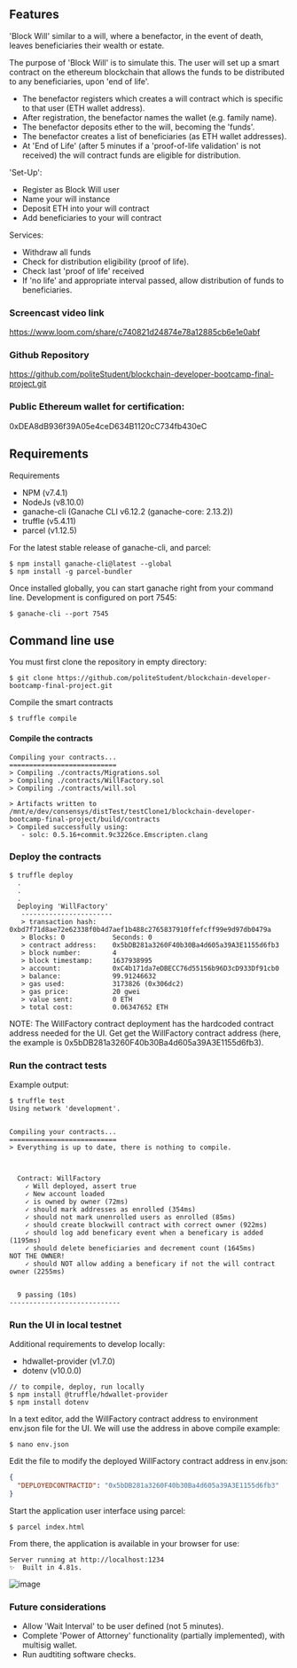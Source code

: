## Features

'Block Will' similar to a will, where a benefactor, in the event of death, leaves beneficiaries their wealth or estate.

The purpose of 'Block Will' is to simulate this. The user will set up a smart contract on the ethereum blockchain that allows the funds to be distributed to any beneficiaries, upon 'end of life'.

- The benefactor registers which creates a will contract which is specific to that user (ETH wallet address).
- After registration, the benefactor names the wallet (e.g. family name).
- The benefactor deposits ether to the will, becoming the 'funds'.
- The benefactor creates a list of beneficiaries (as ETH wallet addresses).
- At 'End of Life' (after 5 minutes if a 'proof-of-life validation' is not received) the will contract funds are eligible for distribution.

'Set-Up':

- Register as Block Will user
- Name your will instance
- Deposit ETH into your will contract
- Add beneficiaries to your will contract

Services:

- Withdraw all funds
- Check for distribution eligibility (proof of life).
- Check last 'proof of life' received
- If 'no life' and appropriate interval passed, allow distribution of funds to beneficiaries.

### Screencast video link

https://www.loom.com/share/c740821d24874e78a12885cb6e1e0abf

### Github Repository

https://github.com/politeStudent/blockchain-developer-bootcamp-final-project.git

### Public Ethereum wallet for certification:

0xDEA8dB936f39A05e4ceD634B1120cC734fb430eC

## Requirements

Requirements

- NPM (v7.4.1)
- NodeJs (v8.10.0)
- ganache-cli (Ganache CLI v6.12.2 (ganache-core: 2.13.2))
- truffle (v5.4.11)
- parcel (v1.12.5)

For the latest stable release of ganache-cli, and parcel:

```console
$ npm install ganache-cli@latest --global
$ npm install -g parcel-bundler

```

Once installed globally, you can start ganache right from your command line. Development is configured on port 7545:

```console
$ ganache-cli --port 7545

```

## Command line use

You must first clone the repository in empty directory:

```console
$ git clone https://github.com/politeStudent/blockchain-developer-bootcamp-final-project.git
```

Compile the smart contracts

```console
$ truffle compile
```

#### Compile the contracts

```console
Compiling your contracts...
===========================
> Compiling ./contracts/Migrations.sol
> Compiling ./contracts/WillFactory.sol
> Compiling ./contracts/will.sol

> Artifacts written to /mnt/e/dev/consensys/distTest/testClone1/blockchain-developer-bootcamp-final-project/build/contracts
> Compiled successfully using:
   - solc: 0.5.16+commit.9c3226ce.Emscripten.clang
```

### Deploy the contracts

```console
$ truffle deploy
  .
  .
  .
  Deploying 'WillFactory'
   -----------------------
   > transaction hash:    0xbd7f71d8ae72e62338f0b4d7aef1b488c2765837910ffefcff99e9d97db0479a
   > Blocks: 0            Seconds: 0
   > contract address:    0x5bDB281a3260F40b30Ba4d605a39A3E1155d6fb3
   > block number:        4
   > block timestamp:     1637938995
   > account:             0xC4b171da7eDBECC76d55156b96D3cD933Df91cb0
   > balance:             99.91246632
   > gas used:            3173826 (0x306dc2)
   > gas price:           20 gwei
   > value sent:          0 ETH
   > total cost:          0.06347652 ETH

```

NOTE: The WillFactory contract deployment has the hardcoded contract address needed for the UI. Get get the WillFactory contract address (here, the example is 0x5bDB281a3260F40b30Ba4d605a39A3E1155d6fb3).

### Run the contract tests

Example output:

```console
$ truffle test
Using network 'development'.


Compiling your contracts...
===========================
> Everything is up to date, there is nothing to compile.



  Contract: WillFactory
    ✓ Will deployed, assert true
    ✓ New account loaded
    ✓ is owned by owner (72ms)
    ✓ should mark addresses as enrolled (354ms)
    ✓ should not mark unenrolled users as enrolled (85ms)
    ✓ should create blockwill contract with correct owner (922ms)
    ✓ should log add beneficary event when a beneficary is added (1195ms)
    ✓ should delete beneficiaries and decrement count (1645ms)
NOT THE OWNER!
    ✓ should NOT allow adding a beneficary if not the will contract owner (2255ms)


  9 passing (10s)
----------------------------
```

### Run the UI in local testnet

Additional requirements to develop locally:

- hdwallet-provider (v1.7.0)
- dotenv (v10.0.0)

```console
// to compile, deploy, run locally
$ npm install @truffle/hdwallet-provider
$ npm install dotenv
```

In a text editor, add the WillFactory contract address to environment env.json file for the UI. We will use the address in above compile example:

```console
$ nano env.json
```

Edit the file to modify the deployed WillFactory contract address in env.json:

```json
{
  "DEPLOYEDCONTRACTID": "0x5bDB281a3260F40b30Ba4d605a39A3E1155d6fb3"
}
```

Start the application user interface using parcel:

```console
$ parcel index.html

```

From there, the application is available in your browser for use:

```console
Server running at http://localhost:1234
✨  Built in 4.81s.
```

![image](https://user-images.githubusercontent.com/90842869/143777733-22fe7f53-2bdd-43a3-8304-ae58a55418f9.png)


### Future considerations

- Allow 'Wait Interval' to be user defined (not 5 minutes).
- Complete 'Power of Attorney' functionality (partially implemented), with multisig wallet.
- Run audtiting software checks.




